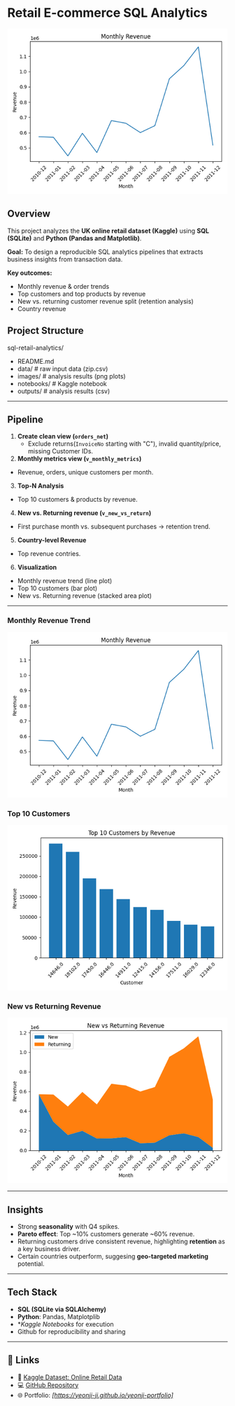 # Retail E-commerce SQL Analytics

![Montyly Revenue Trend](images/fig_monthly_revenue.png)

## Overview
This project analyzes the **UK online retail dataset (Kaggle)** using **SQL (SQLite)** and **Python (Pandas and Matplotlib)**.

**Goal:** To design a reproducible SQL analytics pipelines that extracts business insights from transaction data.

**Key outcomes:**
- Monthly revenue & order trends
- Top customers and top products by revenue
- New vs. returning customer revenue split (retention analysis)
- Country revenue

## Project Structure
sql-retail-analytics/
- README.md
- data/ # raw input data (zip.csv)
- images/ # analysis results (png plots)
- notebooks/ # Kaggle notebook
- outputs/ # analysis results (csv)

---

## Pipeline
1. **Create clean view (`orders_net`)**
   - Exclude returns(`InvoiceNo` starting with "C"), invalid quantity/price, missing Customer IDs.
2. **Monthly metrics view (`v_monthly_metrics`)**
  - Revenue, orders, unique customers per month.
3. **Top-N Analysis**
  - Top 10 customers & products by revenue.
4. **New vs. Returning revenue (`v_new_vs_return`)**
  - First purchase month vs. subsequent purchases -> retention trend.
5. **Country-level Revenue**
  - Top revenue contries.
6. **Visualization**
  - Monthly revenue trend (line plot)
  - Top 10 customers (bar plot)
  - New vs. Returning revenue (stacked area plot)

----

### Monthly Revenue Trend
![Monthly Revenue Trend](images/fig_monthly_revenue.png)

### Top 10 Customers
![Top 10 Customers](images/fig_top_customers.png)

### New vs Returning Revenue
![New vs Returning](images/fig_new_vs_return.png)

----

## Insights
- Strong **seasonality** with Q4 spikes.
- **Pareto effect**: Top ~10% customers generate ~60% revenue.
- Returning customers drive consistent revenue, highlighting **retention** as a key business driver.
- Certain countries outperform, suggesing **geo-targeted marketing** potential.

----

## Tech Stack
- **SQL (SQLite via SQLAlchemy)**
- **Python**: Pandas, Matplotplib
- **Kaggle Notebooks* for execution
- Github for reproducibility and sharing

----

## 📎 Links
- 📂 [Kaggle Dataset: Online Retail Data](https://www.kaggle.com/datasets/vijayuv/onlineretail)  
- 💻 [GitHub Repository](https://github.com/Yeonji-Ji/sql-retail-analytics)  
- 🌐 Portfolio: *[https://yeonji-ji.github.io/yeonji-portfolio]*  


